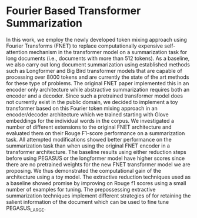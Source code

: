 
# Fourier Based Transformer Summarization

In this work, we employ the newly developed token mixing approach using Fourier Transforms (FNET) to replace computationally expensive self-attention mechanism in the transformer  model on a  summarization task for  long documents (i.e., documents with more than 512 tokens).  As a baseline, we also carry out long document summarization using established methods such as Longformer and Big Bird transformer models that are capable of processing over 8000 tokens and are currently the state of the art methods for these type of problems.  The original FNET paper implemented this in an encoder only architecture while abstractive summarization requires both an encoder and a decoder. Since such a pretrained transformer model does not currently exist in the public domain, we decided to implement a toy transformer based on this Fourier token mixing approach in an encoder/decoder architecture which we trained starting with Glove embeddings for the individual words in the corpus. We investigated a number of different extensions to the original FNET architecture and evaluated them on their Rouge F1-score performance on a summarization task. All attempted modifications showed better performance on the summarization task than when using the original FNET encoder in a transformer architecture. The baseline results using either reduction steps before using PEGASUS or the longformer model have higher scores since there are no pretrained weights for the new FNET transformer model we are proposing. We thus demonstrated the computational gain of the architecture using a toy model. The extractive reduction techniques used as a baseline showed promise by improving on Rouge f1 scores using a small number of examples for tuning. The prepossessing extractive summarization techniques implement different strategies of for retaining the salient information of the document which can be used to fine tune PEGASUS<sub>LARGE</sub>.
